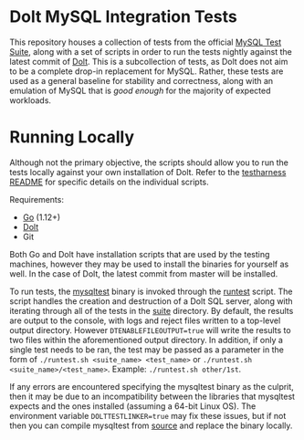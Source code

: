 # Dolt MySQL Integration Tests

This repository houses a collection of tests from the official [MySQL Test Suite](https://dev.mysql.com/doc/refman/8.0/en/mysql-test-suite.html), along with a set of scripts in order to run the tests nightly against the latest commit of [Dolt](https://github.com/liquidata-inc/dolt). This is a subcollection of tests, as Dolt does not aim to be a complete drop-in replacement for MySQL. Rather, these tests are used as a general baseline for stability and correctness, along with an emulation of MySQL that is _good enough_ for the majority of expected workloads.

# Running Locally

Although not the primary objective, the scripts should allow you to run the tests locally against your own installation of Dolt. Refer to the [testharness README](https://github.com/liquidata-inc/dolt-mysql-tests/blob/master/testharness/README.md) for specific details on the individual scripts.

Requirements:
- [Go](https://golang.org/dl/) (1.12+)
- [Dolt](https://github.com/liquidata-inc/dolt)
- Git

Both Go and Dolt have installation scripts that are used by the testing machines, however they may be used to install the binaries for yourself as well. In the case of Dolt, the latest commit from master will be installed.

To run tests, the [mysqltest](https://github.com/liquidata-inc/dolt-mysql-tests/blob/master/testharness/mysqltest) binary is invoked through the [runtest](https://github.com/liquidata-inc/dolt-mysql-tests/blob/master/testharness/runtest.sh) script. The script handles the creation and destruction of a Dolt SQL server, along with iterating through all of the tests in the [suite](https://github.com/liquidata-inc/dolt-mysql-tests/tree/master/files/suite) directory. By default, the results are output to the console, with logs and reject files written to a top-level output directory. However `DTENABLEFILEOUTPUT=true` will write the results to two files within the aforementioned output directory. In addition, if only a single test needs to be ran, the test may be passed as a parameter in the form of `./runtest.sh <suite_name> <test_name>` or `./runtest.sh <suite_name>/<test_name>`. Example: `./runtest.sh other/1st`.

If any errors are encountered specifying the mysqltest binary as the culprit, then it may be due to an incompatibility between the libraries that mysqltest expects and the ones installed (assuming a 64-bit Linux OS). The environment variable `DOLTTESTLINKER=true` may fix these issues, but if not then you can compile mysqltest from [source](https://github.com/mysql/mysql-server) and replace the binary locally.
